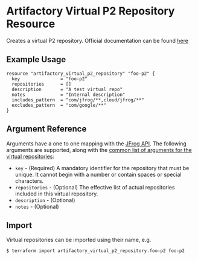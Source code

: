 # Artifactory Virtual P2 Repository Resource

Creates a virtual P2 repository. 
Official documentation can be found [here](https://www.jfrog.com/confluence/display/JFROG/P2+Repositories#P2Repositories-DefiningaVirtualRepository)

## Example Usage

```hcl
resource "artifactory_virtual_p2_repository" "foo-p2" {
  key               = "foo-p2"
  repositories      = []
  description       = "A test virtual repo"
  notes             = "Internal description"
  includes_pattern  = "com/jfrog/**,cloud/jfrog/**"
  excludes_pattern  = "com/google/**"
}
```

## Argument Reference

Arguments have a one to one mapping with the [JFrog API](https://www.jfrog.com/confluence/display/RTF/Repository+Configuration+JSON). 
The following arguments are supported, along with the [common list of arguments for the virtual repositories](virtual.md):

* `key` - (Required) A mandatory identifier for the repository that must be unique. It cannot begin with a number or
  contain spaces or special characters.
* `repositories` - (Optional) The effective list of actual repositories included in this virtual repository.
* `description` - (Optional)
* `notes` - (Optional)

## Import

Virtual repositories can be imported using their name, e.g.

```
$ terraform import artifactory_virtual_p2_repository.foo-p2 foo-p2
```
